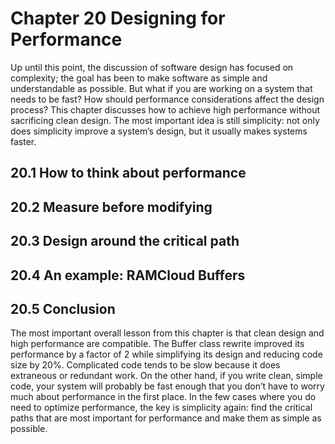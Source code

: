 # Chapter 20 Designing for Performance

Up until this point, the discussion of software design has focused on complexity; the goal has been to make software as simple and understandable as possible. But what if you are working on a system that needs to be fast? How should performance considerations affect the design process? This chapter discusses how to achieve high performance without sacrificing clean design. The most important idea is still simplicity: not only does simplicity improve a system’s design, but it usually makes systems faster.

## 20.1 How to think about performance

## 20.2 Measure before modifying

## 20.3 Design around the critical path

## 20.4 An example: RAMCloud Buffers

## 20.5 Conclusion

The most important overall lesson from this chapter is that clean design and high performance are compatible. The Buffer class rewrite improved its performance by a factor of 2 while simplifying its design and reducing code size by 20%. Complicated code tends to be slow because it does extraneous or redundant work. On the other hand, if you write clean, simple code, your system will probably be fast enough that you don’t have to worry much about performance in the first place. In the few cases where you do need to optimize performance, the key is simplicity again: find the critical paths that are most important for performance and make them as simple as possible.
